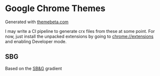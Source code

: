 # Google Chrome Themes

Generated with [themebeta.com](https://www.themebeta.com)

I may write a CI pipeline to generate crx files from these at some point. For now, just install the unpacked extensions by going to [chrome://extensions](chrome://extensions/) and enabling Developer mode.

## SBG

Based on the [SB&G](https://www.skybetcareers.com/) gradient